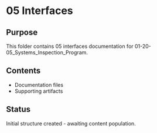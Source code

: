 # 05 Interfaces

## Purpose
This folder contains 05 interfaces documentation for 01-20-05_Systems_Inspection_Program.

## Contents
- Documentation files
- Supporting artifacts

## Status
Initial structure created - awaiting content population.
